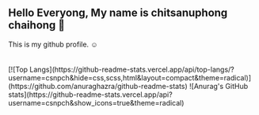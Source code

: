 <h2>Hello Everyong, My name is chitsanuphong chaihong 👋</h2>
This is my github profile. ☺
<br><br>
<br>
[![Top Langs](https://github-readme-stats.vercel.app/api/top-langs/?username=csnpch&hide=css,scss,html&layout=compact&theme=radical)](https://github.com/anuraghazra/github-readme-stats)
 ![Anurag's GitHub stats](https://github-readme-stats.vercel.app/api?username=csnpch&show_icons=true&theme=radical)
 <!-- ![Language's](https://github-readme-stats.vercel.app/api/top-langs/?username=csnpch&hide=javascript,html&show_icons=true&theme=radical) -->
